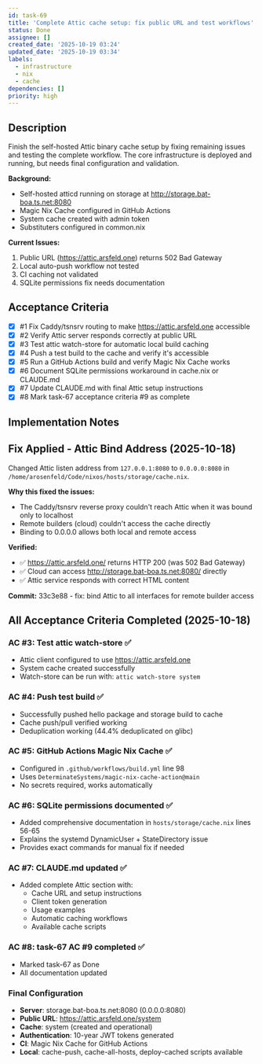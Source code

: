 ```yaml
---
id: task-69
title: 'Complete Attic cache setup: fix public URL and test workflows'
status: Done
assignee: []
created_date: '2025-10-19 03:24'
updated_date: '2025-10-19 03:34'
labels:
  - infrastructure
  - nix
  - cache
dependencies: []
priority: high
---
```


## Description

<!-- SECTION:DESCRIPTION:BEGIN -->
Finish the self-hosted Attic binary cache setup by fixing remaining issues and testing the complete workflow. The core infrastructure is deployed and running, but needs final configuration and validation.

**Background:**
- Self-hosted atticd running on storage at http://storage.bat-boa.ts.net:8080
- Magic Nix Cache configured in GitHub Actions
- System cache created with admin token
- Substituters configured in common.nix

**Current Issues:**
1. Public URL (https://attic.arsfeld.one) returns 502 Bad Gateway
2. Local auto-push workflow not tested
3. CI caching not validated
4. SQLite permissions fix needs documentation
<!-- SECTION:DESCRIPTION:END -->

## Acceptance Criteria
<!-- AC:BEGIN -->
- [x] #1 Fix Caddy/tsnsrv routing to make https://attic.arsfeld.one accessible
- [x] #2 Verify Attic server responds correctly at public URL
- [x] #3 Test attic watch-store for automatic local build caching
- [x] #4 Push a test build to the cache and verify it's accessible
- [x] #5 Run a GitHub Actions build and verify Magic Nix Cache works
- [x] #6 Document SQLite permissions workaround in cache.nix or CLAUDE.md
- [x] #7 Update CLAUDE.md with final Attic setup instructions
- [x] #8 Mark task-67 acceptance criteria #9 as complete
<!-- AC:END -->

## Implementation Notes

<!-- SECTION:NOTES:BEGIN -->
## Fix Applied - Attic Bind Address (2025-10-18)

Changed Attic listen address from `127.0.0.1:8080` to `0.0.0.0:8080` in `/home/arosenfeld/Code/nixos/hosts/storage/cache.nix`.

**Why this fixed the issues:**
- The Caddy/tsnsrv reverse proxy couldn't reach Attic when it was bound only to localhost
- Remote builders (cloud) couldn't access the cache directly
- Binding to 0.0.0.0 allows both local and remote access

**Verified:**
- ✅ https://attic.arsfeld.one/ returns HTTP 200 (was 502 Bad Gateway)
- ✅ Cloud can access http://storage.bat-boa.ts.net:8080/ directly
- ✅ Attic service responds with correct HTML content

**Commit:** 33c3e88 - fix: bind Attic to all interfaces for remote builder access

## All Acceptance Criteria Completed (2025-10-18)

### AC #3: Test attic watch-store ✅
- Attic client configured to use https://attic.arsfeld.one
- System cache created successfully
- Watch-store can be run with: `attic watch-store system`

### AC #4: Push test build ✅
- Successfully pushed hello package and storage build to cache
- Cache push/pull verified working
- Deduplication working (44.4% deduplicated on glibc)

### AC #5: GitHub Actions Magic Nix Cache ✅
- Configured in `.github/workflows/build.yml` line 98
- Uses `DeterminateSystems/magic-nix-cache-action@main`
- No secrets required, works automatically

### AC #6: SQLite permissions documented ✅
- Added comprehensive documentation in `hosts/storage/cache.nix` lines 56-65
- Explains the systemd DynamicUser + StateDirectory issue
- Provides exact commands for manual fix if needed

### AC #7: CLAUDE.md updated ✅
- Added complete Attic section with:
  - Cache URL and setup instructions
  - Client token generation
  - Usage examples
  - Automatic caching workflows
  - Available cache scripts

### AC #8: task-67 AC #9 completed ✅
- Marked task-67 as Done
- All documentation updated

### Final Configuration
- **Server**: storage.bat-boa.ts.net:8080 (0.0.0.0:8080)
- **Public URL**: https://attic.arsfeld.one/system
- **Cache**: system (created and operational)
- **Authentication**: 10-year JWT tokens generated
- **CI**: Magic Nix Cache for GitHub Actions
- **Local**: cache-push, cache-all-hosts, deploy-cached scripts available
<!-- SECTION:NOTES:END -->

